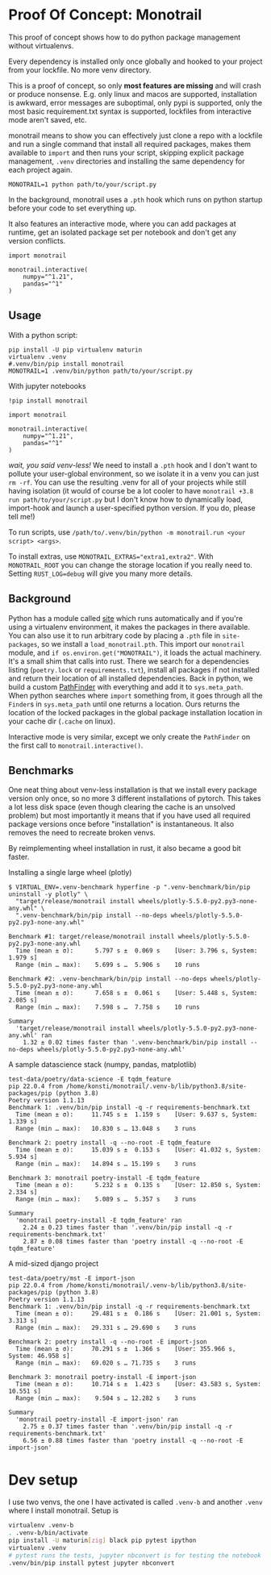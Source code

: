 # Proof Of Concept: Monotrail

This proof of concept shows how to do python package management without virtualenvs.

Every dependency is installed only once globally and hooked to your project from your lockfile. No more venv directory.

This is a proof of concept, so only **most features are missing** and will crash or produce nonsense. E.g. only linux and macos are supported, installation is awkward, error messages are suboptimal, only pypi is supported, only the most basic requirement.txt syntax is supported, lockfiles from interactive mode aren't saved, etc. 

monotrail means to show you can effectively just clone a repo with a lockfile and run a single command that install all required packages, makes them available to `import` and then runs your script, skipping explicit package management, `.venv` directories and installing the same dependency for each project again.

```
MONOTRAIL=1 python path/to/your/script.py
```

In the background, monotrail uses a `.pth` hook which runs on python startup before your code to set everything up.

It also features an interactive mode, where you can add packages at runtime, get an isolated package set per notebook and don't get any version conflicts.

```jupyterpython
import monotrail

monotrail.interactive(
    numpy="^1.21",
    pandas="^1"
)
```

## Usage

With a python script:

```
pip install -U pip virtualenv maturin
virtualenv .venv
#.venv/bin/pip install monotrail
MONOTRAIL=1 .venv/bin/python path/to/your/script.py
```

With jupyter notebooks

```jupyterpython
!pip install monotrail
```

```jupyterpython
import monotrail

monotrail.interactive(
    numpy="^1.21",
    pandas="^1"
)
```

_wait, you said venv-less!_ We need to install a `.pth` hook and I don't want to pollute your user-global environment, so we isolate it in a venv you can just `rm -rf`. You can use the resulting .venv for all of your projects while still having isolation (it would of course be a lot cooler to have `monotrail +3.8 run path/to/your/script.py` but I don't know how to dynamically load, import-hook and launch a user-specified python version. If you do, please tell me!)

To run scripts, use `/path/to/.venv/bin/python -m monotrail.run <your script> <args>`.

To install extras, use `MONOTRAIL_EXTRAS="extra1,extra2"`. With `MONOTRAIL_ROOT` you can change the storage location if you really need to. Setting `RUST_LOG=debug` will give you many more details.

## Background

Python has a module called [site](https://docs.python.org/3/library/site.html) which runs automatically and if you're using a virtualenv environment, it makes the packages in there available. You can also use it to run arbitrary code by placing a `.pth` file in `site-packages`, so we install a `load_monotrail.pth`. This import our `monotrail` module, and `if os.environ.get("MONOTRAIL")`, it loads the actual machinery. It's a small shim that calls into rust. There we search for a dependencies listing (`poetry.lock` or `requirements.txt`), install all packages if not installed and return their location of all installed dependencies. Back in python, we build a custom [PathFinder](https://docs.python.org/3/library/importlib.html#importlib.machinery.PathFinder) with everything and add it to `sys.meta_path`. When python searches where `import` something from, it goes through all the `Finder`s in `sys.meta_path` until one returns a location. Ours returns the location of the locked packages in the global package installation location in your cache dir (`.cache` on linux).

Interactive mode is very similar, except we only create the `PathFinder` on the first call to `monotrail.interactive()`.

## Benchmarks

One neat thing about venv-less installation is that we install every package version only once, so no more 3 different installations of pytorch. This takes a lot less disk space (even though clearing the cache is an unsolved problem) but most importantly it means that if you have used all required package versions once before "installation" is instantaneous. It also removes the need to recreate broken venvs.

By reimplementing wheel installation in rust, it also became a good bit faster. 

Installing a single large wheel (plotly)

```        
$ VIRTUAL_ENV=.venv-benchmark hyperfine -p ".venv-benchmark/bin/pip uninstall -y plotly" \
  "target/release/monotrail install wheels/plotly-5.5.0-py2.py3-none-any.whl" \
  ".venv-benchmark/bin/pip install --no-deps wheels/plotly-5.5.0-py2.py3-none-any.whl"
          
Benchmark #1: target/release/monotrail install wheels/plotly-5.5.0-py2.py3-none-any.whl
  Time (mean ± σ):      5.797 s ±  0.069 s    [User: 3.796 s, System: 1.979 s]
  Range (min … max):    5.699 s …  5.906 s    10 runs
 
Benchmark #2: .venv-benchmark/bin/pip install --no-deps wheels/plotly-5.5.0-py2.py3-none-any.whl
  Time (mean ± σ):      7.658 s ±  0.061 s    [User: 5.448 s, System: 2.085 s]
  Range (min … max):    7.598 s …  7.758 s    10 runs
 
Summary
  'target/release/monotrail install wheels/plotly-5.5.0-py2.py3-none-any.whl' ran
    1.32 ± 0.02 times faster than '.venv-benchmark/bin/pip install --no-deps wheels/plotly-5.5.0-py2.py3-none-any.whl'
```

A sample datascience stack (numpy, pandas, matplotlib)

```
test-data/poetry/data-science -E tqdm_feature
pip 22.0.4 from /home/konsti/monotrail/.venv-b/lib/python3.8/site-packages/pip (python 3.8)
Poetry version 1.1.13
Benchmark 1: .venv/bin/pip install -q -r requirements-benchmark.txt
  Time (mean ± σ):     11.745 s ±  1.159 s    [User: 9.637 s, System: 1.339 s]
  Range (min … max):   10.830 s … 13.048 s    3 runs
 
Benchmark 2: poetry install -q --no-root -E tqdm_feature
  Time (mean ± σ):     15.039 s ±  0.153 s    [User: 41.032 s, System: 5.934 s]
  Range (min … max):   14.894 s … 15.199 s    3 runs
 
Benchmark 3: monotrail poetry-install -E tqdm_feature
  Time (mean ± σ):      5.232 s ±  0.135 s    [User: 12.850 s, System: 2.334 s]
  Range (min … max):    5.089 s …  5.357 s    3 runs
 
Summary
  'monotrail poetry-install -E tqdm_feature' ran
    2.24 ± 0.23 times faster than '.venv/bin/pip install -q -r requirements-benchmark.txt'
    2.87 ± 0.08 times faster than 'poetry install -q --no-root -E tqdm_feature'
```

A mid-sized django project 

```
test-data/poetry/mst -E import-json
pip 22.0.4 from /home/konsti/monotrail/.venv-b/lib/python3.8/site-packages/pip (python 3.8)
Poetry version 1.1.13
Benchmark 1: .venv/bin/pip install -q -r requirements-benchmark.txt
  Time (mean ± σ):     29.481 s ±  0.186 s    [User: 21.001 s, System: 3.313 s]
  Range (min … max):   29.331 s … 29.690 s    3 runs
 
Benchmark 2: poetry install -q --no-root -E import-json
  Time (mean ± σ):     70.291 s ±  1.366 s    [User: 355.966 s, System: 46.958 s]
  Range (min … max):   69.020 s … 71.735 s    3 runs
 
Benchmark 3: monotrail poetry-install -E import-json
  Time (mean ± σ):     10.714 s ±  1.423 s    [User: 43.583 s, System: 10.551 s]
  Range (min … max):    9.504 s … 12.282 s    3 runs
 
Summary
  'monotrail poetry-install -E import-json' ran
    2.75 ± 0.37 times faster than '.venv/bin/pip install -q -r requirements-benchmark.txt'
    6.56 ± 0.88 times faster than 'poetry install -q --no-root -E import-json'
```

# Dev setup

I use two venvs, the one I have activated is called `.venv-b` and another `.venv` where I install monotrail. Setup is

```bash
virtualenv .venv-b
. .venv-b/bin/activate
pip install -U maturin[zig] black pip pytest ipython
virtualenv .venv
# pytest runs the tests, jupyter nbconvert is for testing the notebook
.venv/bin/pip install pytest jupyter nbconvert
```